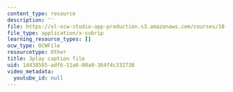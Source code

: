 ```yaml
---
content_type: resource
description: ''
file: https://ol-ocw-studio-app-production.s3.amazonaws.com/courses/18-06sc-linear-algebra-fall-2011/1d438585adf611a600a9364f4c332738_osh80YCg_GM.srt
file_type: application/x-subrip
learning_resource_types: []
ocw_type: OCWFile
resourcetype: Other
title: 3play caption file
uid: 1d438585-adf6-11a6-00a9-364f4c332738
video_metadata:
  youtube_id: null
---
```

